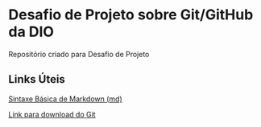 # Desafio de Projeto sobre Git/GitHub da DIO
Repositório criado para Desafio de Projeto

## Links Úteis
[Sintaxe Básica de Markdown (md)](https://www.markdownguide.org/basic-syntax/)

[Link para download do Git](https://git-scm.com/downloads)